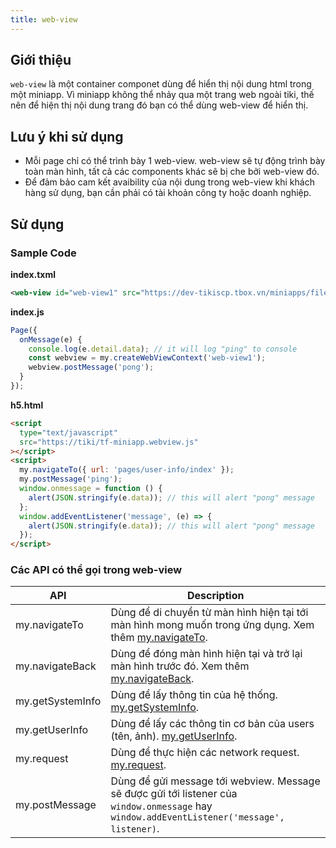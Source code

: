 ```yaml
---
title: web-view
---
```


## Giới thiệu

`web-view` là một container componet dùng để hiển thị nội dung html trong một miniapp. Vì miniapp không thể nhảy qua một trang web ngoài tiki, thế nên để hiện thị nội dung trang đó
bạn có thể dùng web-view để hiển thị.

## Lưu ý khi sử dụng

- Mỗi page chỉ có thể trình bày 1 web-view. web-view sẽ tự động trình bày toàn màn hình, tất cả các components khác sẽ bị che bởi web-view đó.
- Để đảm bảo cam kết avaibility của nội dung trong web-view khi khách hàng sử dụng, bạn cần phải có tài khoản công ty hoặc doanh nghiệp.

## Sử dụng

### Sample Code

**index.txml**

```xml
<web-view id="web-view1" src="https://dev-tikiscp.tbox.vn/miniapps/files/h5.html" onMessage="onMessage" />
```

**index.js**

```js
Page({
  onMessage(e) {
    console.log(e.detail.data); // it will log "ping" to console
    const webview = my.createWebViewContext('web-view1');
    webview.postMessage('pong');
  }
});
```

**h5.html**

```html
<script
  type="text/javascript"
  src="https://tiki/tf-miniapp.webview.js"
></script>
<script>
  my.navigateTo({ url: 'pages/user-info/index' });
  my.postMessage('ping');
  window.onmessage = function () {
    alert(JSON.stringify(e.data)); // this will alert "pong" message
  };
  window.addEventListener('message', (e) => {
    alert(JSON.stringify(e.data)); // this will alert "pong" message
  });
</script>
```

### Các API có thể gọi trong web-view

| API              | Description                                                                                                                                                     |
| ---------------- | --------------------------------------------------------------------------------------------------------------------------------------------------------------- |
| my.navigateTo    | Dùng để di chuyển từ màn hình hiện tại tới màn hình mong muốn trong ứng dụng. Xem thêm [my.navigateTo](https://miniapp.tiki.vn/docs/api/navigator/navigate-to). |
| my.navigateBack  | Dùng để đóng màn hình hiện tại và trở lại màn hình trước đó. Xem thêm [my.navigateBack](https://miniapp.tiki.vn/docs/api/navigator/navigate-back).              |
| my.getSystemInfo | Dùng để lấy thông tin của hệ thống. [my.getSystemInfo](https://miniapp.tiki.vn/docs/api/device/get-system-info).                                                |
| my.getUserInfo   | Dùng để lấy các thông tin cơ bản của users (tên, ảnh). [my.getUserInfo](https://miniapp.tiki.vn/docs/api/open/get-user-info).                                   |
| my.request       | Dùng để thực hiện các network request. [my.request](https://miniapp.tiki.vn/docs/api/network/request).                                                          |
| my.postMessage   | Dùng để gửi message tới webview. Message sẽ được gửi tới listener của `window.onmessage` hay `window.addEventListener('message', listener)`.                    |

